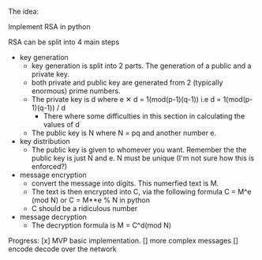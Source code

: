The idea:

Implement RSA in python 

RSA can be split into 4 main steps
- key generation
	- key generation is split into 2 parts. The generation of a public and 
		a private key. 
	- both private and public key are generated from 2 (typically enormous) prime numbers.
	- The private key is d where e ✕ d = 1(mod(p-1)(q-1)) i.e d = 1(mod(p-1)(q-1)) / d
		- There where some difficulties in this section in calculating the values of d
	- The public key is N where N = pq and another number e.
- key distribution
	- The public key is given to whomever you want. Remember the the public key is 
		just N and e. N must be unique (I'm not sure how this is enforced?)
- message encryption 
	- convert the message into digits. This numerfied text is M.
	- The text is then encrypted into C, via the following formula C = M^e (mod N) or C = M**e % N in python 
	- C should be a ridiculous number
- message decryption
	- The decryption formula is M = C^d(mod N)

Progress:
[x] MVP basic implementation. 
[] more complex messages
[] encode decode over the network
